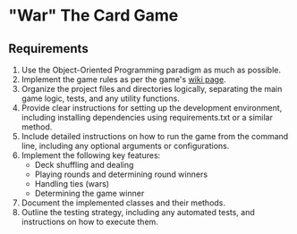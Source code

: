 # "War" The Card Game

## Requirements

 1. Use the Object-Oriented Programming paradigm as much as possible.
 2. Implement the game rules as per the game's [wiki page](https://en.wikipedia.org/wiki/War_%28card_game%29).
 3. Organize the project files and directories logically, separating the main game logic, tests, and any utility functions.
 4. Provide clear instructions for setting up the development environment, including installing dependencies using requirements.txt or a similar method.
 5. Include detailed instructions on how to run the game from the command line, including any optional arguments or configurations.
 6. Implement the following key features:
    - Deck shuffling and dealing
    - Playing rounds and determining round winners
    - Handling ties (wars)
    - Determining the game winner
7. Document the implemented classes and their methods.
8. Outline the testing strategy, including any automated tests, and instructions on how to execute them.